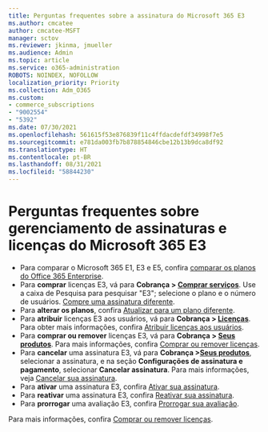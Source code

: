 ```yaml
---
title: Perguntas frequentes sobre a assinatura do Microsoft 365 E3
ms.author: cmcatee
author: cmcatee-MSFT
manager: sctov
ms.reviewer: jkinma, jmueller
ms.audience: Admin
ms.topic: article
ms.service: o365-administration
ROBOTS: NOINDEX, NOFOLLOW
localization_priority: Priority
ms.collection: Adm_O365
ms.custom:
- commerce_subscriptions
- "9002554"
- "5392"
ms.date: 07/30/2021
ms.openlocfilehash: 561615f53e876839f11c4ffdacdefdf34998f7e5
ms.sourcegitcommit: e781da003fb7b878854846cbe12b13b9dca8df92
ms.translationtype: HT
ms.contentlocale: pt-BR
ms.lasthandoff: 08/31/2021
ms.locfileid: "58844230"
---
```

# <a name="microsoft-365-e3-subscription-and-license-management-faq"></a>Perguntas frequentes sobre gerenciamento de assinaturas e licenças do Microsoft 365 E3

- Para comparar o Microsoft 365 E1, E3 e E5, confira [comparar os planos do Office 365 Enterprise](https://www.microsoft.com/microsoft-365/business/compare-more-office-365-for-business-plans).
- Para **comprar** licenças E3, vá para **Cobrança > [Comprar serviços](https://go.microsoft.com/fwlink/p/?linkid=868433)**. Use a caixa de Pesquisa para pesquisar "E3"; selecione o plano e o número de usuários. [Compre uma assinatura diferente](https://docs.microsoft.com/microsoft-365/commerce/try-or-buy-microsoft-365#buy-a-different-subscription).
- Para **alterar os planos**, confira [Atualizar para um plano diferente](https://docs.microsoft.com/microsoft-365/commerce/subscriptions/upgrade-to-different-plan).
- Para **atribuir** licenças E3 aos usuários, vá para **Cobrança > [Licenças](https://go.microsoft.com/fwlink/p/?linkid=842264)**. Para obter mais informações, confira [Atribuir licenças aos usuários](https://docs.microsoft.com/microsoft-365/admin/manage/assign-licenses-to-users).
- Para **comprar ou remover** licenças E3, vá para **Cobrança > [Seus produtos](https://go.microsoft.com/fwlink/p/?linkid=842054)**. Para mais informações, confira [Comprar ou remover licenças](https://docs.microsoft.com/microsoft-365/commerce/licenses/buy-licenses).
- Para **cancelar** uma assinatura E3, vá para **Cobrança >[Seus produtos](https://go.microsoft.com/fwlink/p/?linkid=842054)**, selecionar a assinatura, e na seção **Configurações de assinatura e pagamento**, selecionar **Cancelar assinatura**. Para mais informações, veja [Cancelar sua assinatura](https://docs.microsoft.com/microsoft-365/commerce/subscriptions/cancel-your-subscription).
- Para **ativar** uma assinatura E3, confira [Ativar sua assinatura](https://docs.microsoft.com/alchemyinsights/activate-your-office-365-subscription).
- Para **reativar** uma assinatura E3, confira [Reativar sua assinatura](https://docs.microsoft.com/alchemyinsights/reactivate-your-subscription).
- Para **prorrogar** uma avaliação E3, confira [Prorrogar sua avaliação](https://docs.microsoft.com/microsoft-365/commerce/extend-your-trial).

Para mais informações, confira [Comprar ou remover licenças](https://docs.microsoft.com/microsoft-365/commerce/licenses/buy-licenses).